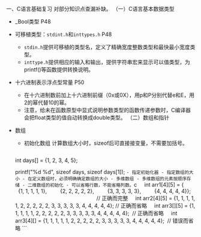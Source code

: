 一、C语言基础复习
对部分知识点查漏补缺。
（一）C语言基本数据类型
- \_Bool类型 P48
- 可移植类型：`stdint.h`和`inttypes.h` P48
	- `stdin.h`提供可移植的类型名，定义了精确宽度整数类型和最快最小宽度类型。
	- `inttype.h`提供相应的输入和输出，提供字符串宏来显示可以值类型，为printf()等函数提供转换说明。
- 十六进制表示浮点型常量 P50
	- 在十六进制数前加上十六进制前缀（0x或0X），用p和P分别代替e和E，用2的幂代替10的幂。
	- 注意，给未在函数原型中显式说明参数类型的函数传递参数时，C编译器会把float类型的值自动转换成double类型。
（二）数组和指针
- 数组
	- 初始化数组
		计算数组大小时，sizeof后可直接接变量，不需要加括号。
		```c
	int days[] = {1, 2, 3, 4, 5};

	printf("%d %d", sizeof days, sizeof days[1]);
		```
	  - 指定初始化器
	  - 指定数组的大小
		 - 在定义数组时，必须明确确定数组的大小
	  - 多维数组
		  - 多维数组的元素按顺序存储
		  - 二维数组的初始化
			  - 可以省略行数，不能省略列数。
			```c
			    int arr1[4][5] = {
        {1, 1, 1, 1, 1},
        {2, 2, 2, 2, 2},
        {3, 3, 3, 3, 3},
        {4, 4, 4, 4, 4}};                                                          // 正确而完整
			    int arr2[4][5] = {1, 1, 1, 1, 1, 2, 2, 2, 2, 2, 3, 3, 3, 3, 3, 4, 4, 4, 4, 4}; // 正确而省略
			    int arr3[][5] = {1, 1, 1, 1, 1, 2, 2, 2, 2, 2, 3, 3, 3, 3, 3, 4, 4, 4, 4, 4};  // 正确而省略
    int arr3[4][] = {1, 1, 1, 1, 1, 2, 2, 2, 2, 2, 3, 3, 3, 3, 3, 4, 4, 4, 4, 4};  // 错误而省略
			```